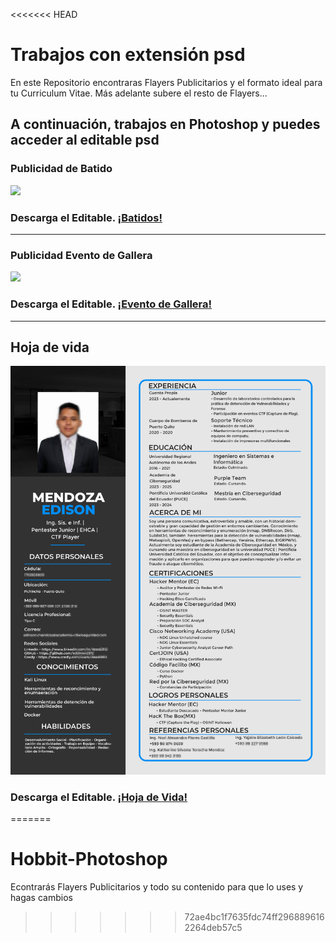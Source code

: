 <<<<<<< HEAD
# Trabajos con extensión psd
En este Repositorio encontraras Flayers Publicitarios y el formato ideal para tu Curriculum Vitae. Más adelante subere el resto de Flayers...
## A continuación, trabajos en Photoshop y puedes acceder al editable psd
### Publicidad de Batido
![](/Flayer-Batido/img/Batidos.png)
### Descarga el Editable. **[¡Batidos!](https://drive.google.com/file/d/1E0u_-Uu-EwjOGqh-pYVYcnu7bS2yQSp2/view?usp=sharing)**
---
### Publicidad Evento de Gallera
![](/Flayer-Gallera/img/vaca-gallero.png)
### Descarga el Editable. **[¡Evento de Gallera!](https://drive.google.com/file/d/1I7CYCkJEREwh5hKkRM5ZbqnhwNf5YduF/view?usp=sharing)**
---
## Hoja de vida
![](/Curriculum_Vitae/img/CV_MENDOZA-PQ.png)
### Descarga el Editable. **[¡Hoja de Vida!](hhttps://drive.google.com/file/d/1eHe0rFg950RZ6QUc14FAuKJVfRaFud_q/view)**
=======
# Hobbit-Photoshop
Econtrarás Flayers Publicitarios y todo su contenido para que lo uses y hagas cambios
>>>>>>> 72ae4bc1f7635fdc74ff2968896162264deb57c5
